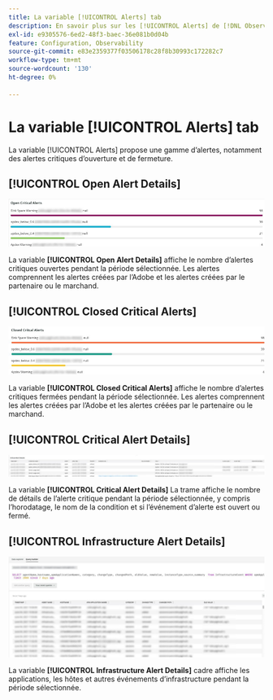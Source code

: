 ```yaml
---
title: La variable [!UICONTROL Alerts] tab
description: En savoir plus sur les [!UICONTROL Alerts] de [!DNL Observation for Adobe Commerce].
exl-id: e9305576-6ed2-48f3-baec-36e081b0d04b
feature: Configuration, Observability
source-git-commit: e83e2359377f03506178c28f8b30993c172282c7
workflow-type: tm+mt
source-wordcount: '130'
ht-degree: 0%

---
```


# La variable [!UICONTROL Alerts] tab

La variable [!UICONTROL Alerts] propose une gamme d’alertes, notamment des alertes critiques d’ouverture et de fermeture.

## [!UICONTROL Open Alert Details]

![Ouverture d’alertes critiques](../../assets/tools/observation-for-adobe-commerce/alerts-tab-1.jpg)

La variable **[!UICONTROL Open Alert Details]** affiche le nombre d’alertes critiques ouvertes pendant la période sélectionnée. Les alertes comprennent les alertes créées par l’Adobe et les alertes créées par le partenaire ou le marchand.

## [!UICONTROL Closed Critical Alerts]

![Alertes critiques fermées](../../assets/tools/observation-for-adobe-commerce/alerts-tab-2.jpg)

La variable **[!UICONTROL Closed Critical Alerts]** affiche le nombre d’alertes critiques fermées pendant la période sélectionnée. Les alertes comprennent les alertes créées par l’Adobe et les alertes créées par le partenaire ou le marchand.

## [!UICONTROL Critical Alert Details]

![Détails des alertes critiques](../../assets/tools/observation-for-adobe-commerce/alerts-tab-3.jpg)

La variable **[!UICONTROL Critical Alert Details]** La trame affiche le nombre de détails de l’alerte critique pendant la période sélectionnée, y compris l’horodatage, le nom de la condition et si l’événement d’alerte est ouvert ou fermé.

## [!UICONTROL Infrastructure Alert Details]

![Détails des alertes d’infrastructure](../../assets/tools/observation-for-adobe-commerce/alerts-tab-4.jpg)

La variable **[!UICONTROL Infrastructure Alert Details]** cadre affiche les applications, les hôtes et autres événements d’infrastructure pendant la période sélectionnée.
